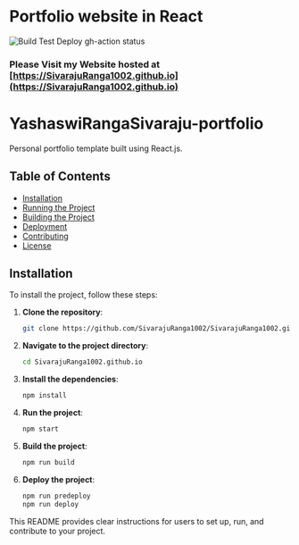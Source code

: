 # Portfolio website in React


![Build Test Deploy gh-action status](https://github.com/SivarajuRanga1002/SivarajuRanga1002.github.io/actions/workflows/build-test-deploy.yml/badge.svg?event=push)

### Please Visit my Website hosted at [https://SivarajuRanga1002.github.io](https://SivarajuRanga1002.github.io)


# YashaswiRangaSivaraju-portfolio

Personal portfolio template built using React.js.

## Table of Contents

- [Installation](#installation)
- [Running the Project](#running-the-project)
- [Building the Project](#building-the-project)
- [Deployment](#deployment)
- [Contributing](#contributing)
- [License](#license)

## Installation

To install the project, follow these steps:

1. **Clone the repository**:

    ```bash
    git clone https://github.com/SivarajuRanga1002/SivarajuRanga1002.github.io.git
    ```

2. **Navigate to the project directory**:

    ```bash
    cd SivarajuRanga1002.github.io
    ```

3. **Install the dependencies**:

    ```bash
    npm install
    ```


4. **Run the project**:
    ```bash
    npm start
    ```

5. **Build the project**:
    ```bash
    npm run build
    ```

6. **Deploy the project**:
    ```bash
    npm run predeploy
    npm run deploy
    ```

This README provides clear instructions for users to set up, run, and contribute to your project.

